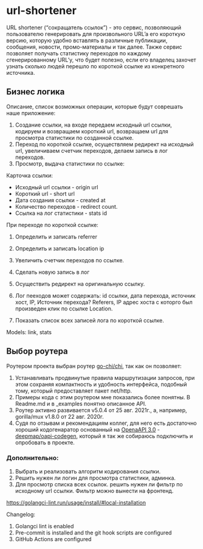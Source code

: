 # url-shortener

URL shortener (“сокращатель ссылок”) - это сервис, позволяющий пользователю генерировать  для произвольного URL’a его короткую версию, которую удобно вставлять в различные публикации, сообщения, новости, промо-материалы и так далее. Также сервис позволяет получать статистику переходов по каждому сгенерированному URL’у, что будет полезно, если его владелец захочет узнать сколько людей перешло по короткой ссылке из конкретного источника.

## Бизнес логика
Описание, список возможных операции, которые будут соврешать наше приложение:

1. Создание ссылки, на входе передаем исходный url ссылки, кодируем и возвращаем короткий url, возвращаем url для просмотра статистики по созданной ссылке.
2. Переход по короткой ссылке, осуществляем редирект на исходный url, увеличиваем счетчик переходов, делаем запись в лог переходов.
3. Просмотр, выдача статистики по ссылке:

Карточка ссылки:
  * Исходный url ссылки - origin url
  * Короткий url - short url
  * Дата создания ссылки - created at
  * Количество переходов - redirect count.
  * Ссылка на лог статистики - stats id

При переходе по короткой ссылке:
1. Определить и записать referrer
2. Определить и записать location ip
3. Увеличить счетчик переходов по ссылке.
4. Сделать новую запись в лог
5. Осуществить редирект на оригинальную ссылку.


7. Лог пееходов может содержать: id ссылки, дата перехода, источник хост, IP, Источник перехода? Referers, IP адрес хоста с которго был произведен клик по ссылке Location.
8. Показать список всех записей лога по короткой ссылке.


Models: link, stats

## Выбор роутера

Роутером проекта выбран роутер [go-chi/chi](https://github.com/go-chi/chi), так как он позволяет:
1. Устанавливать продвинутые правила маршрутизации запросов,
при этом сохраняя компактность и удобность интерфейса,
подобный тому, который предоставляет пакет net/http.
2. Примеры кода с этим роутером мне показались более
понятны. В Readme.md и в _examples понятно описанное API.
3. Роутер активно развивается v5.0.4
от 25 авг. 2021г., а, например, gorilla/mux v1.8.0 от 22 авг. 2020г. 
4. Судя по отзывам и рекомендациям коллег, для него есть достаточно хороший кодогенаратор основанный на [OpenaAPI 3.0](https://github.com/OAI/OpenAPI-Specification/blob/main/versions/3.0.0.md) - [deepmap/oapi-codegen](https://github.com/deepmap/oapi-codegen),
который я так же собираюсь подключить и опробовать в проекте.

### Дополнительно:
1. Выбрать и реализовать алгоритм кодирования ссылки.
2. Решить нужен ли логин для просмотра статистики, админка.
3. Для просмотр списка всех ссылок. решить нужен ли фильтр по исходному url ссылки. Фильтр можно вынести на фронтенд.

https://golangci-lint.run/usage/install/#local-installation

Changelog:
1. Golangci lint is enabled
2. Pre-commit is installed and the git hook scripts are configured 
3. GitHub Actions are configured
